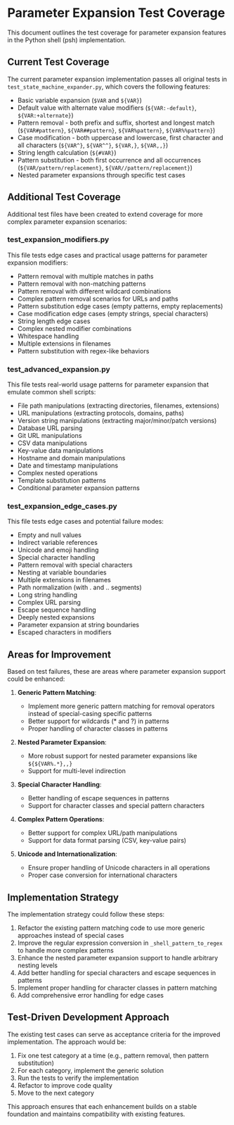 # Parameter Expansion Test Coverage

This document outlines the test coverage for parameter expansion features in the Python shell (psh) implementation.

## Current Test Coverage

The current parameter expansion implementation passes all original tests in `test_state_machine_expander.py`, which covers the following features:

- Basic variable expansion (`$VAR` and `${VAR}`)
- Default value with alternate value modifiers (`${VAR:-default}`, `${VAR:+alternate}`)
- Pattern removal - both prefix and suffix, shortest and longest match (`${VAR#pattern}`, `${VAR##pattern}`, `${VAR%pattern}`, `${VAR%%pattern}`)
- Case modification - both uppercase and lowercase, first character and all characters (`${VAR^}`, `${VAR^^}`, `${VAR,}`, `${VAR,,}`)
- String length calculation (`${#VAR}`)
- Pattern substitution - both first occurrence and all occurrences (`${VAR/pattern/replacement}`, `${VAR//pattern/replacement}`)
- Nested parameter expansions through specific test cases

## Additional Test Coverage

Additional test files have been created to extend coverage for more complex parameter expansion scenarios:

### test_expansion_modifiers.py

This file tests edge cases and practical usage patterns for parameter expansion modifiers:

- Pattern removal with multiple matches in paths
- Pattern removal with non-matching patterns
- Pattern removal with different wildcard combinations
- Complex pattern removal scenarios for URLs and paths
- Pattern substitution edge cases (empty patterns, empty replacements)
- Case modification edge cases (empty strings, special characters)
- String length edge cases
- Complex nested modifier combinations
- Whitespace handling
- Multiple extensions in filenames
- Pattern substitution with regex-like behaviors

### test_advanced_expansion.py

This file tests real-world usage patterns for parameter expansion that emulate common shell scripts:

- File path manipulations (extracting directories, filenames, extensions)
- URL manipulations (extracting protocols, domains, paths)
- Version string manipulations (extracting major/minor/patch versions)
- Database URL parsing
- Git URL manipulations
- CSV data manipulations
- Key-value data manipulations
- Hostname and domain manipulations
- Date and timestamp manipulations
- Complex nested operations
- Template substitution patterns
- Conditional parameter expansion patterns

### test_expansion_edge_cases.py

This file tests edge cases and potential failure modes:

- Empty and null values
- Indirect variable references
- Unicode and emoji handling
- Special character handling
- Pattern removal with special characters
- Nesting at variable boundaries
- Multiple extensions in filenames
- Path normalization (with . and .. segments)
- Long string handling
- Complex URL parsing
- Escape sequence handling
- Deeply nested expansions
- Parameter expansion at string boundaries
- Escaped characters in modifiers

## Areas for Improvement

Based on test failures, these are areas where parameter expansion support could be enhanced:

1. **Generic Pattern Matching**: 
   - Implement more generic pattern matching for removal operators instead of special-casing specific patterns
   - Better support for wildcards (* and ?) in patterns
   - Proper handling of character classes in patterns

2. **Nested Parameter Expansion**: 
   - More robust support for nested parameter expansions like `${${VAR%.*},,}`
   - Support for multi-level indirection

3. **Special Character Handling**:
   - Better handling of escape sequences in patterns
   - Support for character classes and special pattern characters

4. **Complex Pattern Operations**:
   - Better support for complex URL/path manipulations
   - Support for data format parsing (CSV, key-value pairs)

5. **Unicode and Internationalization**:
   - Ensure proper handling of Unicode characters in all operations
   - Proper case conversion for international characters

## Implementation Strategy

The implementation strategy could follow these steps:

1. Refactor the existing pattern matching code to use more generic approaches instead of special cases
2. Improve the regular expression conversion in `_shell_pattern_to_regex` to handle more complex patterns
3. Enhance the nested parameter expansion support to handle arbitrary nesting levels
4. Add better handling for special characters and escape sequences in patterns
5. Implement proper handling for character classes in pattern matching
6. Add comprehensive error handling for edge cases

## Test-Driven Development Approach

The existing test cases can serve as acceptance criteria for the improved implementation. The approach would be:

1. Fix one test category at a time (e.g., pattern removal, then pattern substitution)
2. For each category, implement the generic solution
3. Run the tests to verify the implementation
4. Refactor to improve code quality
5. Move to the next category

This approach ensures that each enhancement builds on a stable foundation and maintains compatibility with existing features.